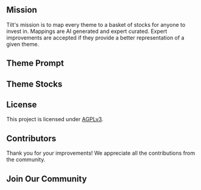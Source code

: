 <!--[[[cog
import cog
import json
with open('config.json') as file:
  config = json.load(file)
  cog.outl(f"# {config['name'].title()}")
]]]-->
<!--//[[[end]]]-->

## Mission

Tilt's mission is to map every theme to a basket of stocks for anyone to invest in. Mappings are AI generated and expert curated.
Expert improvements are accepted if they provide a better representation of a given theme.

## Theme Prompt
<!--[[[cog
import cog
import json
with open('config.json') as file:
  config = json.load(file)
  cog.outl(config['prompt'])
]]]-->
<!--[[[end]]]-->

## Theme Stocks

<!--[[[cog
import cog
import csv
import json

with open('context.json') as file:
  contexts = json.load(file)

def _get_context_str_for_ticker(ticker):
  try:
    context = contexts[ticker]
    context_str = context['chat_gpt'] or context['claude'] or ""
  except KeyError:
    context_str = ""

  return context_str

cog.outl("| Ticker  | Context | Source |")
cog.outl("| ------- | ---- | ---- |")

with open('theme.csv') as file:
  reader = csv.reader(file)
  next(reader) # skip the header
  for row in reader:
    context_str = _get_context_str_for_ticker(row[0])
    cog.outl(f"| {row[0]} | {context_str} | {row[1]} |")
]]]-->
<!--[[[end]]]-->

## License

<p>
This project is licensed under <a href="./LICENSE">AGPLv3</a>.
</p>


## Contributors

Thank you for your improvements! We appreciate all the contributions from the community.

<!--[[[cog
import cog
import json
with open('config.json') as file:
  config = json.load(file)
  repo = config['github_repo'].lower()
  cog.outl(f'<a href="https://github.com/gettilt/{repo}/graphs/contributors">')
  cog.outl(f'  <img src="https://contrib.rocks/image?repo=gettilt/{repo}" />')
  cog.outl('</a>')
]]]-->
<!--[[[end]]]-->

## Join Our Community

<a href="https://discord.gg/4vYMhRpaMY" target="_blank">
<img src="https://discord.com/api/guilds/1179775688421683220/widget.png?style=banner3" alt="">
</a>
